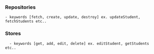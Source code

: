 ### Repositories

    - keywords [fetch, create, update, destroy] ex. updateStudent, fetchStudents etc..

### Stores

      - keywords [get, add, edit, delete] ex. editStudent, getStudents etc..
